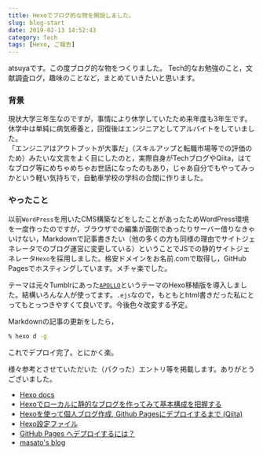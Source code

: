 ```yaml
---
title: Hexoでブログ的な物を開設しました。
slug: blog-start
date: 2019-02-13 14:52:43
category: Tech
tags: [Hexo, ご報告]
---
```


atsuyaです。この度ブログ的な物をつくりました。
Tech的なお勉強のこと，文献調査ログ，趣味のことなど，まとめていきたいと思います。

<!-- more -->

### 背景

現状大学三年生なのですが，事情により休学していたため来年度も3年生です。  
休学中は単純に病気療養と，回復後はエンジニアとしてアルバイトをしていました。  
「エンジニアはアウトプットが大事だ」（スキルアップと転職市場等での評価のため）みたいな文言をよく目にしたのと，実際自身がTechブログやQiita，はてなブログ等にめちゃめちゃお世話になったのもあり，じゃあ自分でもやってみっかという軽い気持ちで，自動車学校の学科の合間に作りました。

### やったこと

以前`WordPress`を用いたCMS構築などをしたことがあったためWordPress環境を一度作ったのですが，ブラウザでの編集が面倒であったりサーバー借りなきゃいけない，Markdownで記事書きたい（他の多くの方も同様の理由でサイトジェネレータでのブログ運営に変更している）ということでJSでの静的サイトジェネレータ`Hexo`を採用しました。格安ドメインをお名前.comで取得し，GitHub Pagesでホスティングしています。メチャ楽でした。  

テーマは元々Tumblrにあった[`APOLLO`](http://sanographix.github.io/tumblr/apollo/)というテーマのHexo移植版を導入しました。結構いろんな人が使ってます。`.ejs`なので，もともとhtml書きだった私にとってもとっつきやすくて良いです。今後色々改変する予定。

Markdownの記事の更新をしたら，

```bash
% hexo d -g
```

これでデプロイ完了。とにかく楽。


様々参考とさせていただいた（パクった）エントリ等を掲載します。ありがとうございました。

- [Hexo docs](https://hexo.io/docs/setup)
- [Hexoでローカルに静的なブログを作ってみて基本構成を把握する](https://tech.qookie.jp/posts/info-hexo-local/)
- [Hexoを使って個人ブログ作成, Github Pagesにデプロイするまで (Qiita)](https://qiita.com/wawawa/items/1a2f174fb29c35302543)
- [Hexo設定ファイル](http://hatobane.github.io/hexo/Hexo-config/)
- [GitHub Pages へデプロイするには？](https://ja.nuxtjs.org/faq/github-pages/)
- [masato's blog](http://masato.github.io/)
